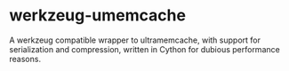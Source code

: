 werkzeug-umemcache
==================

A werkzeug compatible wrapper to ultramemcache, with support for serialization and compression, written in Cython for dubious performance reasons.
